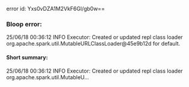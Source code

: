 error id: Yxs0vDZA1M2VkF6Gl/gb0w==
### Bloop error:

25/06/18 00:36:12 INFO Executor: Created or updated repl class loader org.apache.spark.util.MutableURLClassLoader@45e9b12d for default.
#### Short summary: 

25/06/18 00:36:12 INFO Executor: Created or updated repl class loader org.apache.spark.util.MutableU...